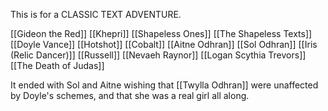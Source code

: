 This is for a CLASSIC TEXT ADVENTURE.

[[Gideon the Red]]
[[Khepri]]
[[Shapeless Ones]]
[[The Shapeless Texts]]
[[Doyle Vance]]
[[Hotshot]]
[[Cobalt]]
[[Aitne Odhran]]
[[Sol Odhran]]
[[Iris (Relic Dancer)]]
[[Russell]]
[[Nevaeh Raynor]]
[[Logan Scythia Trevors]]
[[The Death of Judas]]

It ended with Sol and Aitne wishing that [[Twylla Odhran]] were unaffected by Doyle's schemes, and that she was a real girl all along.